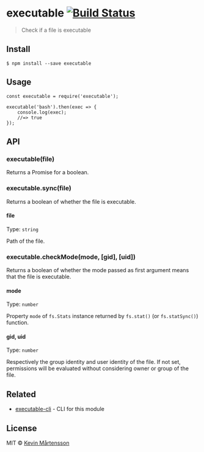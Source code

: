 executable [![Build Status](https://travis-ci.org/kevva/executable.svg?branch=master)](https://travis-ci.org/kevva/executable)
==============================================================================================================================

> Check if a file is executable

Install
-------

    $ npm install --save executable

Usage
-----

    const executable = require('executable');

    executable('bash').then(exec => {
        console.log(exec);
        //=> true
    });

API
---

### executable(file)

Returns a Promise for a boolean.

### executable.sync(file)

Returns a boolean of whether the file is executable.

#### file

Type: `string`

Path of the file.

### executable.checkMode(mode, \[gid\], \[uid\])

Returns a boolean of whether the mode passed as first argument means that the file is executable.

#### mode

Type: `number`

Property `mode` of `fs.Stats` instance returned by `fs.stat()` (or `fs.statSync()`) function.

#### gid, uid

Type: `number`

Respectively the group identity and user identity of the file. If not set, permissions will be evaluated without considering owner or group of the file.

Related
-------

-   [executable-cli](https://github.com/kevva/executable-cli) - CLI for this module

License
-------

MIT © [Kevin Mårtensson](https://github.com/kevva)
